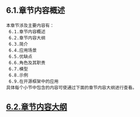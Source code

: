 
## 6.1.章节内容概述
    本章节涉及主要内容有：
     6.1.章节内容概述
     6.2.章节内容大纲
     6.3.简介
     6.4.应用场景
     6.5.优缺点
     6.6.角色及其职责
     6.7.模型
     6.8.示例
     6.9.在开源框架中的应用
	具体每个小节中包含的内容可使通过下面的章节内容大纲进行查看。

## <a href="/enhance/markmap/general/designpattern/designpattern-java/chapter/designpattern-java-outline5-chapter6.html" target="_blank">6.2.章节内容大纲</a>

<Markmap localtion="/enhance/markmap/general/designpattern/designpattern-java/chapter/designpattern-java-outline5-chapter6.html" height="500rem"/>


